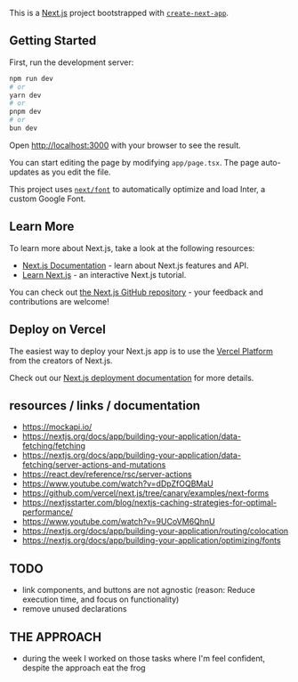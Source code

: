 This is a [Next.js](https://nextjs.org/) project bootstrapped with [`create-next-app`](https://github.com/vercel/next.js/tree/canary/packages/create-next-app).

## Getting Started

First, run the development server:

```bash
npm run dev
# or
yarn dev
# or
pnpm dev
# or
bun dev
```

Open [http://localhost:3000](http://localhost:3000) with your browser to see the result.

You can start editing the page by modifying `app/page.tsx`. The page auto-updates as you edit the file.

This project uses [`next/font`](https://nextjs.org/docs/basic-features/font-optimization) to automatically optimize and load Inter, a custom Google Font.

## Learn More

To learn more about Next.js, take a look at the following resources:

- [Next.js Documentation](https://nextjs.org/docs) - learn about Next.js features and API.
- [Learn Next.js](https://nextjs.org/learn) - an interactive Next.js tutorial.

You can check out [the Next.js GitHub repository](https://github.com/vercel/next.js/) - your feedback and contributions are welcome!

## Deploy on Vercel

The easiest way to deploy your Next.js app is to use the [Vercel Platform](https://vercel.com/new?utm_medium=default-template&filter=next.js&utm_source=create-next-app&utm_campaign=create-next-app-readme) from the creators of Next.js.

Check out our [Next.js deployment documentation](https://nextjs.org/docs/deployment) for more details.

## resources / links / documentation
- https://mockapi.io/
- https://nextjs.org/docs/app/building-your-application/data-fetching/fetching
- https://nextjs.org/docs/app/building-your-application/data-fetching/server-actions-and-mutations
- https://react.dev/reference/rsc/server-actions
- https://www.youtube.com/watch?v=dDpZfOQBMaU
- https://github.com/vercel/next.js/tree/canary/examples/next-forms
- https://nextjsstarter.com/blog/nextjs-caching-strategies-for-optimal-performance/
- https://www.youtube.com/watch?v=9UCoVM6QhnU
- https://nextjs.org/docs/app/building-your-application/routing/colocation
- https://nextjs.org/docs/app/building-your-application/optimizing/fonts


## TODO 
- link components, and buttons are not agnostic (reason: Reduce execution time, and focus on functionality)
- remove unused declarations

## THE APPROACH
- during the week I worked on those tasks where I'm feel confident, despite the approach eat the frog